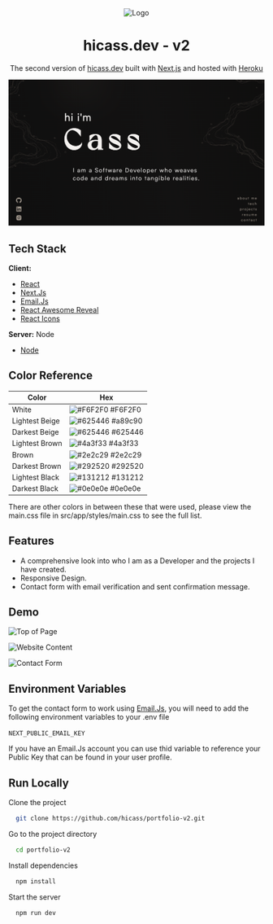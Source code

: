 <div align='center'>
    <Img alt='Logo' src='./src/app/favicon.ico' width='50px'/>
</div>
<h1 align='center'>
  hicass.dev - v2
</h1>
<p align='center'>
  The second version of <a href='https://www.hicass.dev/' target='_blank'>hicass.dev</a> built with <a href='https://nextjs.org/' target='_blank'>Next.js</a> and hosted with <a href='https://www.heroku.com/' target='_blank'>Heroku</a>
</p>

<div align='center'>
    <Img alt='App Screen Shot' src='./public/images/readme.png'>
</div>


## Tech Stack

**Client:** 
- [React](https://react.dev/)
- [Next.Js](https://nextjs.org/)
- [Email.Js](https://www.emailjs.com/)
- [React Awesome Reveal](https://react-awesome-reveal.morello.dev/)
- [React Icons](https://react-icons.github.io/react-icons/)

**Server:** Node
- [Node](https://nodejs.org/en)

## Color Reference

| Color             | Hex                                                                |
| ----------------- | ------------------------------------------------------------------ |
| White | ![#F6F2F0](https://via.placeholder.com/10/F6F2F0f?text=+) #F6F2F0|
| Lightest Beige | ![#625446](https://via.placeholder.com/10/a89c90?text=+) #a89c90 |
| Darkest Beige| ![#625446](https://via.placeholder.com/10/625446?text=+) #625446 |
| Lightest Brown | ![#4a3f33](https://via.placeholder.com/10/4a3f33?text=+) #4a3f33 |
| Brown | ![#2e2c29](https://via.placeholder.com/10/2e2c29?text=+) #2e2c29 |
| Darkest Brown | ![#292520](https://via.placeholder.com/10/292520?text=+) #292520 |
| Lightest Black | ![#131212](https://via.placeholder.com/10/131212?text=+) #131212 |
| Darkest Black | ![#0e0e0e](https://via.placeholder.com/10/0e0e0e?text=+) #0e0e0e |

There are other colors in between these that were used, please view the main.css file in src/app/styles/main.css to see the full list.

## Features

- A comprehensive look into who I am as a Developer and the projects I have created.
- Responsive Design.
- Contact form with email verification and sent confirmation message.


## Demo

![Top of Page](https://media.giphy.com/media/v1.Y2lkPTc5MGI3NjExZmptMWkzYmxnMmEwZzB5MmxzbmRvNzg2Z2o5ZjN6bmNieGxlcXc3byZlcD12MV9pbnRlcm5hbF9naWZfYnlfaWQmY3Q9Zw/kiZZdKTFBHaET3bF3B/giphy.gif)

![Website Content](https://media.giphy.com/media/v1.Y2lkPTc5MGI3NjExYWhpN2F6MGp4NGRoeG4wNXJwaWc5NWM5ZHo4Nm1raWV0NXFsdnJqZSZlcD12MV9pbnRlcm5hbF9naWZfYnlfaWQmY3Q9Zw/F9RmQdpiSCjehZwRvg/giphy.gif)

![Contact Form](https://media.giphy.com/media/v1.Y2lkPTc5MGI3NjExbHlhejY3NHMyZWQzejVkMDV2emJmajkzdzlkZmo2Ym5sNWlsMDh6dCZlcD12MV9pbnRlcm5hbF9naWZfYnlfaWQmY3Q9Zw/tJOav7aSkkhbGGfD5Y/giphy.gif)


## Environment Variables

To get the contact form to work using [Email.Js](https://www.emailjs.com/), you will need to add the following environment variables to your .env file

`NEXT_PUBLIC_EMAIL_KEY`

If you have an Email.Js account you can use thid variable to reference your Public Key that can be found in your user profile.


## Run Locally

Clone the project

```bash
  git clone https://github.com/hicass/portfolio-v2.git
```

Go to the project directory

```bash
  cd portfolio-v2
```

Install dependencies

```bash
  npm install
```

Start the server

```bash
  npm run dev
```

